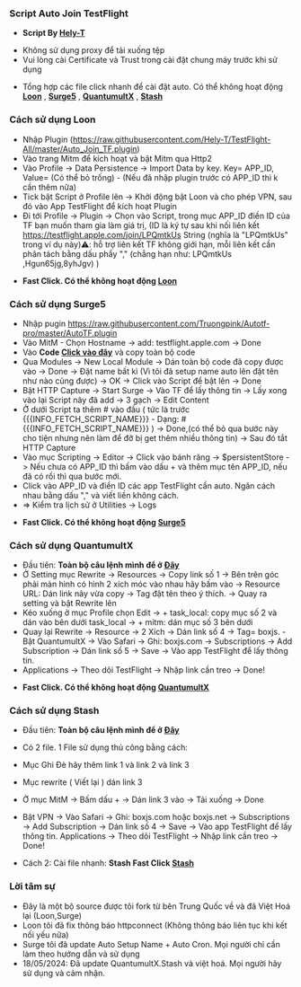 
### Script Auto Join TestFlight
 * **Script By [Hely-T](https://github.com/Hely-T)**
- Không sử dụng proxy để tải xuống tệp
- Vui lòng cài Certificate và Trust trong cài đặt chung máy trước khi sử dụng

 * Tổng hợp các file click nhanh để cài đặt auto. Có thể không hoạt động
**[Loon](https://api.boxjs.app/loon/import?plugin=https://github.com/Hely-T/TestFlight-All/raw/master/Tool/Loon/FastClick/TestFlight.plugin)** , **[Surge5](https://api.boxjs.app/surge/install-module?url=https://github.com/Hely-T/TestFlight-All/raw/master/Tool/Surge5/FastClick/TestFlight.sgmodule)** , **[QuantumultX](https://api.boxjs.app/quanx/add-resource?remote-resource=%7B%22rewrite_remote%22%3A%5B%22https%3A%2F%2Fgithub.com/Hely-T/TestFlight-All/raw/master/Tool/QuantumultX/FastClick/TestFlight.snippet)** , **[Stash](https://link.stash.ws/install-override/github.com/Hely-T/TestFlight-All/raw/master/Tool/Stash/FastClick/TestFlight.stoverride)**

### Cách sử dụng Loon

- Nhập Plugin (https://raw.githubusercontent.com/Hely-T/TestFlight-All/master/Auto_Join_TF.plugin)
- Vào trang Mitm để kích hoạt và bật Mitm qua Http2
- Vào Profile -> Data Persistence -> Import Data by key. Key= APP_ID, Value= (Có thể bỏ trống) - (Nếu đã nhập plugin trước có APP_ID thì k cần thêm nữa)
- Tick bật Script ở Profile lên -> Khởi động bật Loon và cho phép VPN, sau đó vào App TestFlight để kích hoạt Plugin
- Đi tới Profile -> Plugin -> Chọn vào Script, trong mục APP_ID điền ID của TF bạn muốn tham gia làm giá trị, (ID là ký tự sau khi nối liên kết https://testflight.apple.com/join/LPQmtkUs String (nghĩa là "LPQmtkUs" trong ví dụ này)⚠️: hỗ trợ liên kết TF không giới hạn, mỗi liên kết cần phân tách bằng dấu phẩy "," (chẳng hạn như: LPQmtkUs ,Hgun65jg,8yhJgv)
)
* **Fast Click. Có thể không hoạt động [Loon](https://api.boxjs.app/loon/import?plugin=https://github.com/Hely-T/TestFlight-All/raw/master/Tool/Loon/FastClick/TestFlight.plugin)**
### Cách sử dụng Surge5

- Nhập pugin https://raw.githubusercontent.com/Truongpink/Autotf-pro/master/AutoTF.plugin
- Vào MitM - Chọn Hostname -> add: testflight.apple.com -> Done
- Vào **Code [Click vào đây](https://raw.githubusercontent.com/Hely-T/TestFlight-All/master/Tool/Surge5/Code.txt)** và copy toàn bộ code
- Qua Modules -> New Local Module -> Dán toàn bộ code đã copy được vào -> Done -> Đặt name bất kì (Vì tôi đã setup name auto lên đặt tên như nào cũng được) -> OK -> Click vào Script để bật lên -> Done
- Bật HTTP Capture -> Start Surge -> Vào TF để lấy thông tin -> Lấy xong vào lại Script nãy đã add -> 3 gạch -> Edit Content 
- Ở dưới Script ta thêm # vào đầu ( tức là trước {{{INFO_FETCH_SCRIPT_NAME}}} - Dạng: #{{{INFO_FETCH_SCRIPT_NAME}}} ) -> Done,(có thể bỏ qua bước này cho tiện nhưng nên làm để đỡ bị get thêm nhiều thông tin) -> Sau đó tắt HTTP Capture 
- Vào mục Scripting -> Editor -> Click vào bánh răng -> $persistentStore -> Nếu chưa có APP_ID thì bấm vào dấu + và thêm mục tên APP_ID, nếu đã có rồi thì qua bước mới.
- Click vào APP_ID và điền ID các app TestFlight cần auto. Ngăn cách nhau bằng dấu "," và viết liền không cách.
- => Kiểm tra lịch sử ở Utilities -> Logs
* **Fast Click. Có thể không hoạt động [Surge5](https://api.boxjs.app/surge/install-module?url=https://github.com/Hely-T/TestFlight-All/raw/master/Tool/Surge5/FastClick/TestFlight.sgmodule)**

### Cách sử dụng QuantumultX

- Đầu tiên: **Toàn bộ câu lệnh mình để ở [Đây](https://raw.githubusercontent.com/Hely-T/TestFlight-All/master/Tool/QuantumultX/code.txt)**
- Ở Setting mục Rewrite -> Resources -> Copy link số 1 -> Bên trên góc phải màn hình có hình 2 xích móc vào nhau hãy bấm vào -> Resource URL: Dán link nãy vừa copy -> Tag đặt tên theo ý thích. -> Quay ra setting và bật Rewrite lên
- Kéo xuống ở mục Profile chọn Edit -> + task_local: copy mục số 2 và dán vào bên dưới task_local -> + mitm: dán mục số 3 bên dưới
- Quay lại Rewrite -> Resource -> 2 Xích -> Dán link số 4 -> Tag= boxjs.
-Bật QuantumultX -> Vào Safari -> Ghi: boxjs.com -> Subscriptions -> Add Subscription -> Dán link số 5 -> Save -> Vào app TestFlight để lấy thông tin.
- Applications -> Theo dõi TestFlight -> Nhập link cần treo -> Done!
* **Fast Click. Có thể không hoạt động [QuantumultX](https://api.boxjs.app/quanx/add-resource?remote-resource=%7B%22rewrite_remote%22%3A%5B%22https%3A%2F%2Fgithub.com/Hely-T/TestFlight-All/raw/master/Tool/QuantumultX/FastClick/TestFlight.snippet)**
### Cách sử dụng Stash
- Đầu tiên: **Toàn bộ câu lệnh mình để ở [Đây](https://raw.githubusercontent.com/Hely-T/TestFlight-All/master/Tool/Stash/code.txt)**
- Có 2 file. 1 File sử dụng thủ công bằng cách:
- Mục Ghi Đè hãy thêm link 1 và link 2 và link 3
- Mục rewrite ( Viết lại ) dán link 3
- Ở mục MitM -> Bấm dấu + -> Dán link 3 vào -> Tải xuống -> Done
- Bật VPN -> Vào Safari -> Ghi: boxjs.com hoặc boxjs.net -> Subscriptions -> Add Subscription -> Dán link số 4 -> Save -> Vào app TestFlight để lấy thông tin.
Applications -> Theo dõi TestFlight -> Nhập link cần treo -> Done!

- Cách 2: Cài file nhanh: **Stash Fast Click [Stash](https://link.stash.ws/install-override/github.com/Hely-T/TestFlight-All/raw/master/Tool/Stash/FastClick/TestFlight.stoverride)**

### Lời tâm sự

- Đây là một bộ source được tôi fork từ bên Trung Quốc về và đã Việt Hoá lại (Loon,Surge)
- Loon tôi đã fix thông báo httpconnect (Không thông báo liên tục khi kết nối yếu nữa)
- Surge tôi đã update Auto Setup Name + Auto Cron. Mọi người chỉ cần làm theo hướng dẫn và sử dụng
- 18/05/2024: Đã update QuantumultX.Stash và việt hoá. Mọi người hãy sử dụng và cảm nhận.

